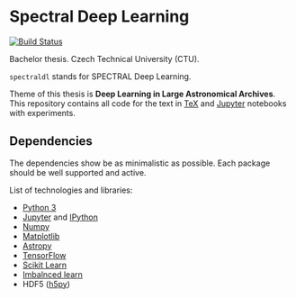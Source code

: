 Spectral Deep Learning
======================

[![Build Status](https://travis-ci.org/podondra/bt-spectraldl.svg?branch=master)](https://travis-ci.org/podondra/bt-spectraldl)

Bachelor thesis. Czech Technical University (CTU).

`spectraldl` stands for SPECTRAL Deep Learning.

Theme of this thesis is **Deep Learning in Large Astronomical Archives**.
This repository contains all code for the text in [TeX](http://tug.org/)
and [Jupyter](http://jupyter.org/) notebooks with experiments.

Dependencies
------------

The dependencies show be as minimalistic as possible.
Each package should be well supported and active.

List of technologies and libraries:

- [Python 3](https://www.python.org/)
- [Jupyter](http://jupyter.org/) and
[IPython](http://ipython.readthedocs.io/en/stable/)
- [Numpy](http://www.numpy.org/)
- [Matplotlib](http://matplotlib.org/)
- [Astropy](http://www.astropy.org/)
- [TensorFlow](https://www.tensorflow.org/)
- [Scikit Learn](http://scikit-learn.org/)
- [Imbalnced learn](http://contrib.scikit-learn.org/imbalanced-learn/)
- HDF5 ([h5py](http://www.h5py.org/))
